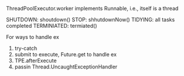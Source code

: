 ThreadPoolExecutor.worker implements Runnable, i.e., itself is a thread

SHUTDOWN: shoutdown()
STOP: shhutdownNow()
TIDYING: all tasks completed
TERMINIATED: termiated()

For ways to handle ex

1. try-catch
2. submit to execute, Future.get to handle ex
3. TPE.afterExecute
4. passin Thread.UncaughtExceptionHandler
